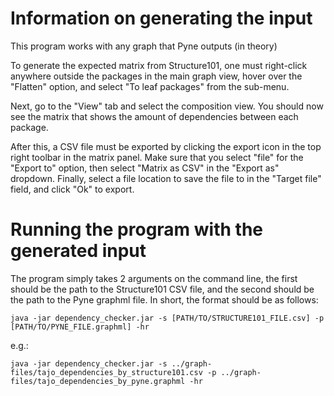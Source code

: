 # Information on generating the input
This program works with any graph that Pyne outputs (in theory)

To generate the expected matrix from Structure101, one must right-click anywhere outside the packages in the main graph view,
hover over the "Flatten" option, and select "To leaf packages" from the sub-menu.

Next, go to the "View" tab and select the composition view.
You should now see the matrix that shows the amount of dependencies between each package.

After this, a CSV file must be exported by clicking the export icon in the top right toolbar in the matrix panel.
Make sure that you select "file" for the "Export to" option, then select "Matrix as CSV" in the "Export as" dropdown.
Finally, select a file location to save the file to in the "Target file" field, and click "Ok" to export.

# Running the program with the generated input
The program simply takes 2 arguments on the command line, the first should be the path to the Structure101 CSV file, 
and the second should be the path to the Pyne graphml file. 
In short, the format should be as follows:

```
java -jar dependency_checker.jar -s [PATH/TO/STRUCTURE101_FILE.csv] -p [PATH/TO/PYNE_FILE.graphml] -hr
```

e.g.:
```
java -jar dependency_checker.jar -s ../graph-files/tajo_dependencies_by_structure101.csv -p ../graph-files/tajo_dependencies_by_pyne.graphml -hr
```
